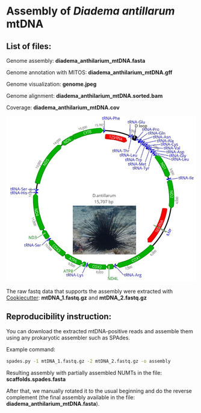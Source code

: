# Assembly of *Diadema antillarum* mtDNA

## List of files:

Genome assembly: **diadema_anthilarium_mtDNA.fasta**

Genome annotation with MITOS: **diadema_anthilarium_mtDNA.gff**

Genome visualization: **genome.jpeg**

Genome alignment: **diadema_anthilarium_mtDNA.sorted.bam**

Coverage: **diadema_anthilarium_mtDNA.cov**

<img src="https://github.com/aglabx/mtDNA_assembly/blob/master/Diadema_anthilarum/genome.jpeg?raw=true" width="650">

The raw fastq data that supports the assembly were extracted with [Cookiecutter](https://github.com/ad3002/Cookiecutter): **mtDNA_1.fastq.gz** and **mtDNA_2.fastq.gz**

## Reproducibility instruction:

You can download the extracted mtDNA-positive reads and assemble them using any prokaryotic assembler such as SPAdes.

Example command:

```bash
spades.py -1 mtDNA_1.fastq.gz -2 mtDNA_2.fastq.gz -o assembly
```

Resulting assembly with partially assembled NUMTs in the file: **scaffolds.spades.fasta**

After that, we manually rotated it to the usual beginning and do the reverse complement (the final assembly available in the file: **diadema_anthilarium_mtDNA.fasta**).



